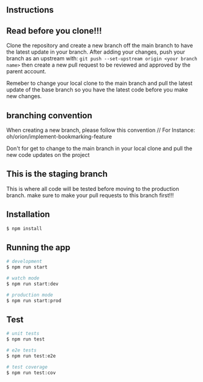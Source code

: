 ## Instructions
## Read before you clone!!!
Clone the repository and create a new branch off the main branch to have the latest update in your branch.
After adding your changes, push your branch as an upstream with:
`git push --set-upstream origin <your branch name>`
then create a new pull request to be reviewed and approved by the parent account.

Remeber to change your local clone to the main branch and pull the latest update of the base branch so you have the latest code before you make new changes.


## branching convention
When creating a new branch, please follow this convention <your-initials>/<sprint-name>/<title-of-your-user-story> 
For Instance: oh/orion/implement-bookmarking-feature

Don't for get to change to the main branch in your local clone and pull the new code updates on the project


## This is the staging branch
This is where all code will be tested before moving to the production branch.
make sure to make your pull requests to this branch first!!!



## Installation

```bash
$ npm install
```

## Running the app

```bash
# development
$ npm run start

# watch mode
$ npm run start:dev

# production mode
$ npm run start:prod
```

## Test

```bash
# unit tests
$ npm run test

# e2e tests
$ npm run test:e2e

# test coverage
$ npm run test:cov
```

